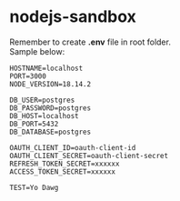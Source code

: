 # nodejs-sandbox  
  
Remember to create **.env** file in root folder.  
Sample below:  

```
HOSTNAME=localhost
PORT=3000
NODE_VERSION=18.14.2

DB_USER=postgres
DB_PASSWORD=postgres
DB_HOST=localhost
DB_PORT=5432
DB_DATABASE=postgres

OAUTH_CLIENT_ID=oauth-client-id
OAUTH_CLIENT_SECRET=oauth-client-secret
REFRESH_TOKEN_SECRET=xxxxxx
ACCESS_TOKEN_SECRET=xxxxxx

TEST=Yo Dawg
```
